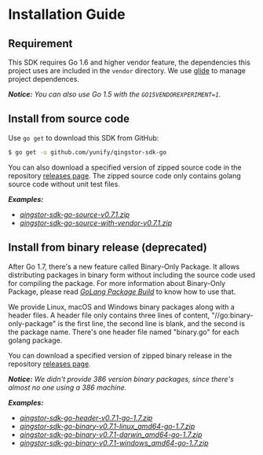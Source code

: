 # Installation Guide

## Requirement

This SDK requires Go 1.6 and higher vendor feature, the dependencies this project uses are included in the `vendor` directory. We use [glide](https://glide.sh) to manage project dependences.

___Notice:___ _You can also use Go 1.5 with the `GO15VENDOREXPERIMENT=1`._

## Install from source code

Use `go get` to download this SDK from GitHub:

``` bash
$ go get -u github.com/yunify/qingstor-sdk-go
```

You can also download a specified version of zipped source code in the repository [releases page](https://github.com/yunify/qingstor-sdk-go/releases). The zipped source code only contains golang source code without unit test files.

___Examples:___

- *[qingstor-sdk-go-source-v0.7.1.zip](https://github.com/yunify/qingstor-sdk-go/releases/download/v0.7.1/qingstor-sdk-go-source-v0.7.1.zip)*
- *[qingstor-sdk-go-source-with-vendor-v0.7.1.zip](https://github.com/yunify/qingstor-sdk-go/releases/download/v0.7.1/qingstor-sdk-go-source-with-vendor-v0.7.1.zip)*

## Install from binary release (deprecated)

After Go 1.7, there's a new feature called Binary-Only Package. It allows distributing packages in binary form without including the source code used for compiling the package. For more information about Binary-Only Package, please read [_GoLang Package Build_](https://golang.org/pkg/go/build/) to know how to use that.

We provide Linux, macOS and Windows binary packages along with a header files. A header file only contains three lines of content, "//go:binary-only-package" is the first line, the second line is blank, and the second is the package name. There's one header file named "binary.go" for each golang package.

You can download a specified version of zipped binary release in the repository [releases page](https://github.com/yunify/qingstor-sdk-go/releases).

___Notice:___ _We didn't provide 386 version binary packages, since there's almost no one using a 386 machine._

___Examples:___

- *[qingstor-sdk-go-header-v0.7.1-go-1.7.zip](https://github.com/yunify/qingstor-sdk-go/releases/download/v0.7.1/qingstor-sdk-go-header-v0.7.1-go-1.7.zip)*
- *[qingstor-sdk-go-binary-v0.7.1-linux_amd64-go-1.7.zip](https://github.com/yunify/qingstor-sdk-go/releases/download/v0.7.1/qingstor-sdk-go-binary-v0.7.1-linux_amd64-go-1.7.zip)*
- *[qingstor-sdk-go-binary-v0.7.1-darwin_amd64-go-1.7.zip](https://github.com/yunify/qingstor-sdk-go/releases/download/v0.7.1/qingstor-sdk-go-binary-v0.7.1-darwin_amd64-go-1.7.zip)*
- *[qingstor-sdk-go-binary-v0.7.1-windows_amd64-go-1.7.zip](https://github.com/yunify/qingstor-sdk-go/releases/download/v0.7.1/qingstor-sdk-go-binary-v0.7.1-windows_amd64-go-1.7.zip)*
